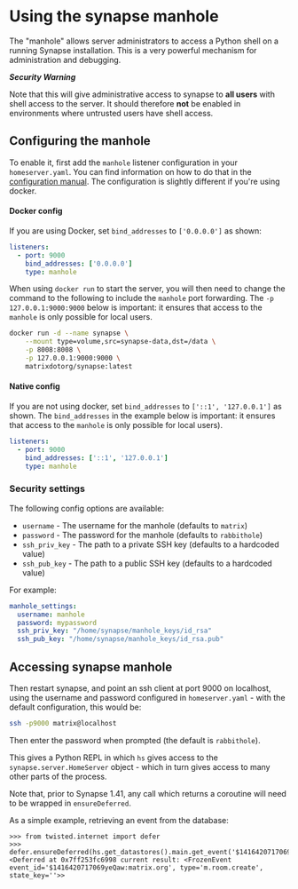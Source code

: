 Using the synapse manhole
=========================

The "manhole" allows server administrators to access a Python shell on a running
Synapse installation. This is a very powerful mechanism for administration and
debugging.

**_Security Warning_**

Note that this will give administrative access to synapse to **all users** with
shell access to the server. It should therefore **not** be enabled in
environments where untrusted users have shell access.

## Configuring the manhole

To enable it, first add the `manhole` listener configuration in your
`homeserver.yaml`. You can find information on how to do that 
in the [configuration manual](../usage/configuration/config_documentation.md#manhole_settings).
The configuration is slightly different if you're using docker.

#### Docker config

If you are using Docker, set `bind_addresses` to `['0.0.0.0']` as shown:

```yaml
listeners:
  - port: 9000
    bind_addresses: ['0.0.0.0']
    type: manhole
```

When using `docker run` to start the server, you will then need to change the command to the following to include the
`manhole` port forwarding. The `-p 127.0.0.1:9000:9000` below is important: it 
ensures that access to the `manhole` is only possible for local users.

```bash
docker run -d --name synapse \
    --mount type=volume,src=synapse-data,dst=/data \
    -p 8008:8008 \
    -p 127.0.0.1:9000:9000 \
    matrixdotorg/synapse:latest
```

#### Native config

If you are not using docker, set `bind_addresses` to `['::1', '127.0.0.1']` as shown.
The `bind_addresses` in the example below is important: it ensures that access to the
`manhole` is only possible for local users).

```yaml
listeners:
  - port: 9000
    bind_addresses: ['::1', '127.0.0.1']
    type: manhole
```

### Security settings

The following config options are available:

- `username` - The username for the manhole (defaults to `matrix`)
- `password` - The password for the manhole (defaults to `rabbithole`)
- `ssh_priv_key` - The path to a private SSH key (defaults to a hardcoded value)
- `ssh_pub_key` - The path to a public SSH key (defaults to a hardcoded value)

For example:

```yaml
manhole_settings:
  username: manhole
  password: mypassword
  ssh_priv_key: "/home/synapse/manhole_keys/id_rsa"
  ssh_pub_key: "/home/synapse/manhole_keys/id_rsa.pub"
```


## Accessing synapse manhole

Then restart synapse, and point an ssh client at port 9000 on localhost, using
the username and password configured in `homeserver.yaml` - with the default 
configuration, this would be:

```bash
ssh -p9000 matrix@localhost
```

Then enter the password when prompted (the default is `rabbithole`).

This gives a Python REPL in which `hs` gives access to the
`synapse.server.HomeServer` object - which in turn gives access to many other
parts of the process.

Note that, prior to Synapse 1.41, any call which returns a coroutine will need to be wrapped in `ensureDeferred`.

As a simple example, retrieving an event from the database:

```pycon
>>> from twisted.internet import defer
>>> defer.ensureDeferred(hs.get_datastores().main.get_event('$1416420717069yeQaw:matrix.org'))
<Deferred at 0x7ff253fc6998 current result: <FrozenEvent event_id='$1416420717069yeQaw:matrix.org', type='m.room.create', state_key=''>>
```
